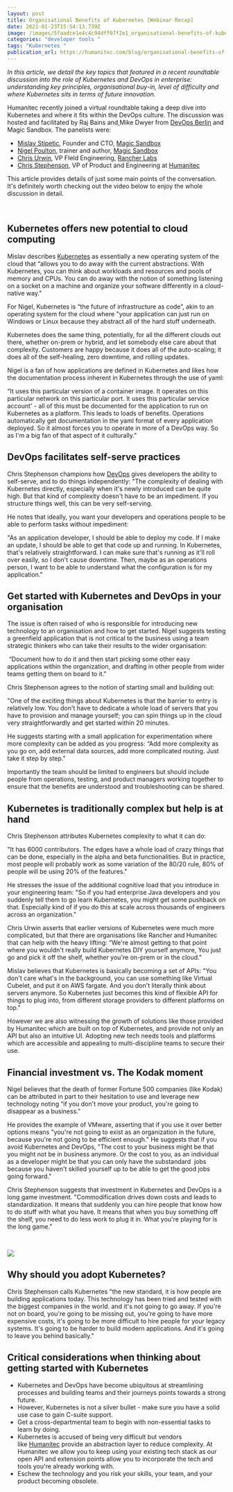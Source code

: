 ```yaml
---
layout: post
title: Organisational Benefits of Kubernetes [Webinar Recap]
date: 2021-01-23T15:54:13.739Z
image: /images/5faadce1e4c4c94dff07f2e1_organisational-benefits-of-kubernetes_blog-header.png
categories: "developer tools "
tags: "Kubernetes "
publication_url: https://humanitec.com/blog/organisational-benefits-of-kubernetes
---
```

*In this article, we detail the key topics that featured in a recent roundtable discussion into the role of Kubernetes and DevOps in enterprise: understanding key principles, organisational buy-in, level of difficulty and where Kubernetes sits in terms of future innovation.*

Humanitec recently joined a virtual roundtable taking a deep dive into Kubernetes and where it fits within the DevOps culture. The discussion was hosted and facilitated by Raj Bains and[ ](https://www.linkedin.com/in/bainsxiii/)Mike Dwyer from [DevOps Berlin](https://www.devopsberlin.de/) and Magic Sandbox. The panelists were:

* [Mislav Stipetic](https://www.linkedin.com/in/mislavstipetic/), Founder and CTO, [Magic Sandbox](https://www.msb.com/)
* [Nigel Poulton](https://nigelpoulton.com/), trainer and author, [Magic Sandbox](https://www.msb.com/)
* [Chris Urwin](https://www.linkedin.com/in/chrisurwin/), VP FIeld Engineering, [Rancher Labs](https://rancher.com/)
* [Chris Stephenson](https://humanitec.com/author/chris-stephenson), VP of Product and Engineering at [Humanitec](http://humanitec.com/)

This article provides details of just some main points of the conversation. It's definitely worth checking out the video below to enjoy the whole discussion in detail.

‍

## Kubernetes offers new potential to cloud computing

Mislav describes [Kubernetes](https://humanitec.com/kubernetes) as essentially a new operating system of the cloud that “allows you to do away with the current abstractions. With Kubernetes, you can think about workloads and resources and pools of memory and CPUs. You can do away with the notion of something listening on a socket on a machine and organize your software differently in a cloud-native way."

For Nigel, Kubernetes is “the future of infrastructure as code”, akin to an operating system for the cloud where "your application can just run on Windows or Linux because they abstract all of the hard stuff underneath. 

Kubernetes does the same thing, potentially, for all the different clouds out there, whether on-prem or hybrid, and let somebody else care about that complexity. Customers are happy because it does all of the auto-scaling; it does all of the self-healing, zero downtime, and rolling updates.

Nigel is a fan of how applications are defined in Kubernetes and likes how the documentation process inherent in Kubernetes through the use of yaml:

“It uses this particular version of a container image. It operates on this particular network on this particular port. It uses this particular service account' - all of this must be documented for the application to run on Kubernetes as a platform. This leads to loads of benefits. Operations automatically get documentation in the yaml format of every application deployed. So it almost forces you to operate in more of a DevOps way. So as I'm a big fan of that aspect of it culturally."

## DevOps facilitates self-serve practices

Chris Stephenson champions how [DevOps](https://humanitec.com/devops) gives developers the ability to self-serve, and to do things independently: "The complexity of dealing with Kubernetes directly, especially when it's newly introduced can be quite high. But that kind of complexity doesn't have to be an impediment. If you structure things well, this can be very self-serving.

He notes that ideally, you want your developers and operations people to be able to perform tasks without impediment:

"As an application developer, I should be able to deploy my code. If I make an update, I should be able to get that code up and running. In Kubernetes, that's relatively straightforward. I can make sure that's running as it'll roll over easily, so I don't cause downtime. Then, maybe as an operations person, I want to be able to understand what the configuration is for my application."

## Get started with Kubernetes and DevOps in your organisation

The issue is often raised of who is responsible for introducing new technology to an organisation and how to get started. Nigel suggests testing a greenfield application that is not critical to the business using a team strategic thinkers who can take their results to the wider organisation:

 “Document how to do it and then start picking some other easy applications within the organization, and drafting in other people from wider teams getting them on board to it."

Chris Stephenson agrees to the notion of starting small and building out:

"One of the exciting things about Kubernetes is that the barrier to entry is relatively low. You don't have to dedicate a whole load of servers that you have to provision and manage yourself; you can spin things up in the cloud very straightforwardly and get started within 20 minutes.

He suggests starting with a small application for experimentation where more complexity can be added as you progress: “Add more complexity as you go on, add external data sources, add more complicated routing. Just take it step by step."

Importantly the team should be limited to engineers but should include people from operations, testing, and product managers working together to ensure that the benefits are understood and troubleshooting can be shared.

## Kubernetes is traditionally complex but help is at hand

Chris Stephenson attributes Kubernetes complexity to what it can do:

"It has 6000 contributors. The edges have a whole load of crazy things that can be done, especially in the alpha and beta functionalities. But in practice, most people will probably work as some variation of the 80/20 rule, 80% of people will be using 20% of the features."

He stresses the issue of the additional cognitive load that you introduce in your engineering team: "So if you had enterprise Java developers and you suddenly tell them to go learn Kubernetes, you might get some pushback on that. Especially kind of if you do this at scale across thousands of engineers across an organization."

Chris Urwin asserts that earlier versions of Kubernetes were much more complicated, but that there are organisations like Rancher and Humanitec that can help with the heavy lifting: “We're almost getting to that point where you wouldn't really build Kubernetes DIY yourself anymore, You just go and pick it off the shelf, whether you're on-prem or in the cloud."

Mislav believes that Kubernetes is basically becoming a set of APIs: "You don't care what's in the background, you can use something like Virtual Cubelet, and put it on AWS fargate. And you don't literally think about servers anymore. So Kubernetes just becomes this kind of flexible API for things to plug into, from different storage providers to different platforms on top."

However we are also witnessing the growth of solutions like those provided by Humanitec which are built on top of Kubernetes, and provide not only an API but also an intuitive UI. Adopting new tech needs tools and platforms which are accessible and appealing to multi-discipline teams to secure their use.

## Financial investment vs. The Kodak moment

Nigel believes that the death of former Fortune 500 companies (like Kodak) can be attributed in part to their hesitation to use and leverage new technology noting “if you don't move your product, you're going to disappear as a business."

He provides the example of VMware, asserting that if you use it over better options means "you're not going to exist as an organization in the future, because you're not going to be efficient enough." He suggests that if you avoid Kubernetes and DevOps, "The cost to your business might be that you might not be in business anymore. Or the cost to you, as an individual as a developer might be that you can only have the substandard  jobs because you haven't skilled yourself up to be able to get the good jobs going forward."

Chris Stephenson suggests that investment in Kubernetes and DevOps is a long game investment. "Commodification drives down costs and leads to standardization. It means that suddenly you can hire people that know how to do stuff with what you have. It means that when you buy something off the shelf, you need to do less work to plug it in. What you're playing for is the long game."

‍

![](https://assets.website-files.com/5c73bbfe3312822f153dd310/5fbe2acfe39d7a16fba8a260_Kubernetes%20-%20Misconceptions%20vs%20Reality.jpg)



## Why should you adopt Kubernetes?

Chris Stephenson calls Kubernetes "the new standard, it is how people are building applications today. This technology has been tried and tested with the biggest companies in the world. and it's not going to go away. If you're not on board, you're going to be missing out, you're going to have more expensive costs, it's going to be more difficult to hire people for your legacy systems. It's going to be harder to build modern applications. And it's going to leave you behind basically."

## Critical considerations when thinking about getting started with Kubernetes

* Kubernetes and DevOps have become ubiquitous at streamlining processes and building teams and their journeys points towards a strong future.
* However, Kubernetes is not a silver bullet - make sure you have a solid use case to gain C-suite support.
* Get a cross-departmental team to begin with non-essential tasks to learn by doing.
* Kubernetes is accused of being very difficult but vendors like [Humanitec](https://humanitec.com/) provide an abstraction layer to reduce complexity. At Humanitec we allow you to keep using your existing tech stack as our open API and extension points allow you to incorporate the tech and tools you're already working with.
* Eschew the technology and you risk your skills, your team, and your product becoming obsolete. 

‍